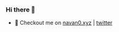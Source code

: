### Hi there 👋



- 🔭 Checkout me on [navan0.xyz](http://navan0.xyz) | [twitter](https://twitter.com/twitter)
